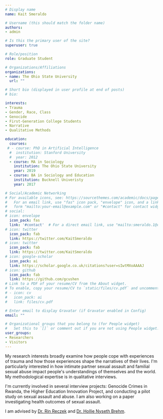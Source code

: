 ```yaml
---
# Display name
name: Kait Smeraldo

# Username (this should match the folder name)
authors:
- admin

# Is this the primary user of the site?
superuser: true

# Role/position
role: Graduate Student

# Organizations/Affiliations
organizations:
- name: The Ohio State University
  url: ""

# Short bio (displayed in user profile at end of posts)
# bio: 

interests:
- Trauma
- Gender, Race, Class
- Genocide
- First-Generation College Students
- Narrative
- Qualitative Methods

education:
  courses:
 # - course: PhD in Artificial Intelligence
  #  institution: Stanford University
  #  year: 2012
  - course: MA in Sociology
    institution: The Ohio State University
    year: 2019
  - course: BA in Sociology and Education
    institution: Bucknell Univeristy
    year: 2017

# Social/Academic Networking
# For available icons, see: https://sourcethemes.com/academic/docs/page-builder/#icons
#   For an email link, use "fas" icon pack, "envelope" icon, and a link in the
#   form "mailto:your-email@example.com" or "#contact" for contact widget.
# social:
# icon: envelope
  icon_pack: fas
  link: '#contact'  # For a direct email link, use "mailto:smeraldo.1@osu.edu".
# icon: twitter
  icon_pack: fab
  link: https://twitter.com/KaitSmeraldo  
# icon: twitter
  icon_pack: fab
  link: https://twitter.com/KaitSmeraldo
# icon: google-scholar
  icon_pack: ai
  link: https://scholar.google.co.uk/citations?user=sIwtMXoAAAAJ
# icon: github
  icon_pack: fab
  link: https://github.com/gcushen
# Link to a PDF of your resume/CV from the About widget.
# To enable, copy your resume/CV to `static/files/cv.pdf` and uncomment the lines below.
# - icon: cv
#   icon_pack: ai
#   link: files/cv.pdf

# Enter email to display Gravatar (if Gravatar enabled in Config)
email: ""

# Organizational groups that you belong to (for People widget)
#   Set this to `[]` or comment out if you are not using People widget.
user_groups:
- Researchers
- Visitors
---
```


My research interests broadly examine how people cope with experiences of trauma and how those experiences shape the narratives of their lives. I'm particularly interested in how intimate partner sexual assault and familial sexual abuse impact people's understandings of themselves and the world. My methodological expertise is in qualitative interviews. 

I'm currently involved in several interview projects: Genocide Crimes in Rwanda, the Higher Education Innovation Project, and conducting a pilot study on sexual assault and abuse. I am also working on a paper investigating health outcomes of sexual assault.

I am advised by [Dr. Rin Reczek](https://sociology.osu.edu/people/reczek.2) and [Dr. Hollie Nyseth Brehm](https://sociology.osu.edu/people/brehm.84).
